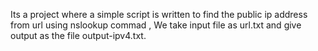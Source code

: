 Its a project where a simple script is written to find the public ip address from url using nslookup commad ,
We take input file as url.txt and give output as the file output-ipv4.txt.


